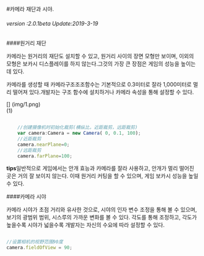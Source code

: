#카메라 재단과 시야.

###### *version :2.0.1beta   Update:2019-3-19*

####원거리 재단

카메라는 원거리의 재단도 설치할 수 있고, 원거리 사이의 장면 모형만 보이며, 이외의 모형은 보카시 디스플레이를 하지 않는다.그것의 가장 큰 장점은 게임의 성능을 높이는 데 있다.

카메라를 생성할 때 카메라구조조조함수는 기본적으로 0.3미터로 잘라 1,000미터로 멀리 떨어져 있다.개발자는 구조 함수에 설치하거나 카메라 속성을 통해 설정할 수 있다.

[] (img/1.png)<br>(1)


```typescript

    //创建摄像机时初始化裁剪(横纵比，近距裁剪，远距裁剪)
    var camera:Camera = new Camera( 0, 0.1, 100);
    //近距裁剪
    camera.nearPlane=0;
    //远距裁剪
    camera.farPlane=100;
```


**tips**일반적으로 게임에서는 안개 효능과 카메라를 잘라 사용하고, 안개가 멀리 떨어진 곳은 거의 잘 보이지 않는다. 이때 원거리 커팅을 할 수 있으며, 게임 보카시 성능을 높일 수 있다.

####카메라 시야

카메라 시야가 초점 거리와 유사한 것으로, 시야의 인자 변수 조정을 통해 볼 수 있으며, 보기의 광범위 범위, 시스루의 가까운 변화를 볼 수 있다. 각도를 통해 조정하고, 각도가 높을수록 시야가 넓을수록 개발자는 자신의 수요에 따라 설정할 수 있다.


```typescript

//设置相机的视野范围90度
camera.fieldOfView = 90;
```

